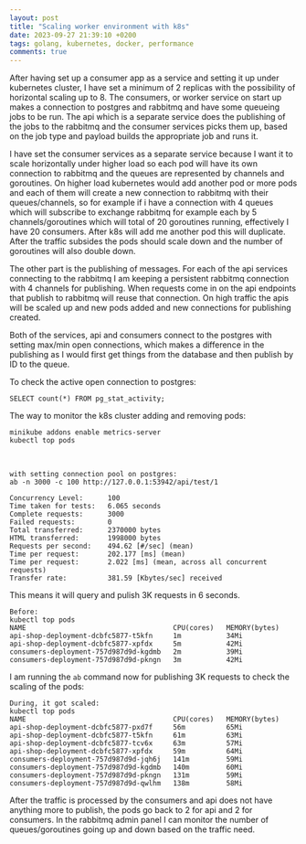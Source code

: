 ```yaml
---
layout: post
title: "Scaling worker environment with k8s"
date: 2023-09-27 21:39:10 +0200
tags: golang, kubernetes, docker, performance
comments: true
---
```


After having set up a consumer app as a service and setting it up under kubernetes cluster, I have set a minimum of 2 replicas with the possibility of horizontal scaling up to 8. The consumers, or worker service on start up makes a connection to postgres and rabbitmq and have some queueing jobs to be run. The api which is a separate service does the publishing of the jobs to the rabbitmq and the consumer services picks them up, based on the job type and payload builds the appropriate job and runs it.

I have set the consumer services as a separate service because I want it to scale horizontally under higher load so each pod will have its own connection to rabbitmq and the queues are represented by channels and goroutines. On higher load kubernetes would add another pod or more pods and each of them will create a new connection to rabbitmq with their queues/channels, so for example if i have a connection with 4 queues which will subscribe to exchange rabbitmq for example each by 5 channels/goroutines which will total of 20 goroutines running, effectively I have 20 consumers. After k8s will add me another pod this will duplicate. After the traffic subsides the pods should scale down and the number of goroutines will also double down.

The other part is the publishing of messages. For each of the api services connecting to the rabbitmq I am keeping a persistent rabbitmq connection with 4 channels for publishing. When requests come in on the api endpoints that publish to rabbitmq will reuse that connection. On high traffic the apis will be scaled up and new pods added and new connections for publishing created.

Both of the services, api and consumers connect to the postgres with setting max/min open connections, which makes a difference in the publishing as I would first get things from the database and then publish by ID to the queue.

To check the active open connection to postgres:

```
SELECT count(*) FROM pg_stat_activity;
```

The way to monitor the k8s cluster adding and removing pods:

```
minikube addons enable metrics-server
kubectl top pods
```

<br/>

```
with setting connection pool on postgres:
ab -n 3000 -c 100 http://127.0.0.1:53942/api/test/1

Concurrency Level:      100
Time taken for tests:   6.065 seconds
Complete requests:      3000
Failed requests:        0
Total transferred:      2370000 bytes
HTML transferred:       1998000 bytes
Requests per second:    494.62 [#/sec] (mean)
Time per request:       202.177 [ms] (mean)
Time per request:       2.022 [ms] (mean, across all concurrent requests)
Transfer rate:          381.59 [Kbytes/sec] received

```

This means it will query and pulish 3K requests in 6 seconds.

```
Before:
kubectl top pods
NAME                                    CPU(cores)   MEMORY(bytes)
api-shop-deployment-dcbfc5877-t5kfn     1m           34Mi
api-shop-deployment-dcbfc5877-xpfdx     5m           42Mi
consumers-deployment-757d987d9d-kgdmb   2m           39Mi
consumers-deployment-757d987d9d-pkngn   3m           42Mi
```

I am running the `ab` command now for publishing 3K requests to check the scaling of the pods:

```
During, it got scaled:
kubectl top pods
NAME                                    CPU(cores)   MEMORY(bytes)
api-shop-deployment-dcbfc5877-pxd7f     56m          65Mi
api-shop-deployment-dcbfc5877-t5kfn     61m          63Mi
api-shop-deployment-dcbfc5877-tcv6x     63m          57Mi
api-shop-deployment-dcbfc5877-xpfdx     59m          64Mi
consumers-deployment-757d987d9d-jqh6j   141m         59Mi
consumers-deployment-757d987d9d-kgdmb   140m         60Mi
consumers-deployment-757d987d9d-pkngn   131m         59Mi
consumers-deployment-757d987d9d-qwlhm   138m         58Mi
```

After the traffic is processed by the consumers and api does not have anything more to publish, the pods go back to 2 for api and 2 for consumers. In the rabbitmq admin panel I can monitor the number of queues/goroutines going up and down based on the traffic need.
